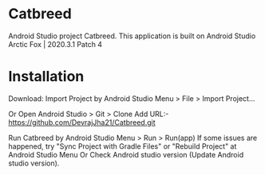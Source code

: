 # Catbreed

Android Studio project Catbreed.
This application is built on Android Studio Arctic Fox | 2020.3.1 Patch 4

# Installation
Download:
Import Project by Android Studio Menu > File > Import Project...

Or
Open Android Studio > Git > Clone
Add URL:- https://github.com/DevrajJha21/Catbreed.git



Run Catbreed by Android Studio Menu > Run > Run(app)
If some issues are happened, try "Sync Project with Gradle Files" or "Rebuild Project" at Android Studio Menu
Or Check Android studio version (Update Android studio version).
